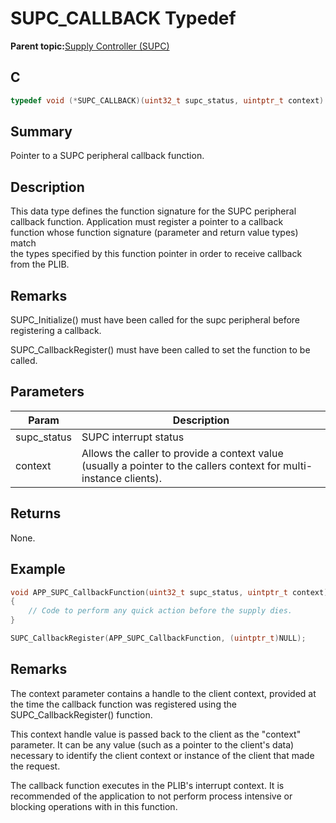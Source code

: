 # SUPC\_CALLBACK Typedef

**Parent topic:**[Supply Controller \(SUPC\)](GUID-78E65C62-E36B-4FDE-9E7C-B7E671C321F5.md)

## C

```c
typedef void (*SUPC_CALLBACK)(uint32_t supc_status, uintptr_t context)

```

## Summary

Pointer to a SUPC peripheral callback function.

## Description

This data type defines the function signature for the SUPC peripheral<br />callback function. Application must register a pointer to a callback<br />function whose function signature \(parameter and return value types\) match<br />the types specified by this function pointer in order to receive callback<br />from the PLIB.

## Remarks

SUPC\_Initialize\(\) must have been called for the supc peripheral before registering a callback.

SUPC\_CallbackRegister\(\) must have been called to set the function to be called.

## Parameters

|Param|Description|
|-----|-----------|
|supc\_status|SUPC interrupt status|
|context|Allows the caller to provide a context value \(usually a pointer to the callers context for multi-instance clients\).|

## Returns

None.

## Example

```c
void APP_SUPC_CallbackFunction(uint32_t supc_status, uintptr_t context)
{
    // Code to perform any quick action before the supply dies.
}

SUPC_CallbackRegister(APP_SUPC_CallbackFunction, (uintptr_t)NULL);
```

## Remarks

The context parameter contains a handle to the client context, provided at the time the callback function was registered using the SUPC\_CallbackRegister\(\) function.

This context handle value is passed back to the client as the "context" parameter. It can be any value \(such as a pointer to the client's data\) necessary to identify the client context or instance of the client that made the request.

The callback function executes in the PLIB's interrupt context. It is recommended of the application to not perform process intensive or blocking operations with in this function.

